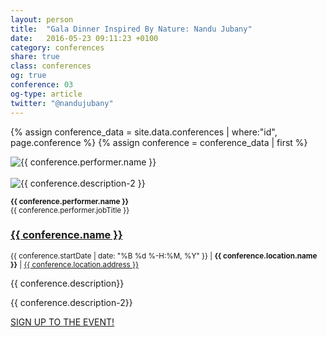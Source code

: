 ```yaml
---
layout: person
title:  "Gala Dinner Inspired By Nature: Nandu Jubany"
date:   2016-05-23 09:11:23 +0100
category: conferences
share: true
class: conferences
og: true
conference: 03
og-type: article
twitter: "@nandujubany"
---
```


{% assign conference_data = site.data.conferences | where:"id", page.conference %}
{% assign conference = conference_data | first %}
<div class="speaker">
	<div class="photo-wrapper rounded"><img src="/assets/img/speakers/{{ conference.performer.image }}" alt="{{ conference.performer.name }}" class="img-responsive"></div><br/>
	<div class="photo-wrapper rounded"><img src="/assets/img/speakers/{{ conference.performer.image-recipe }}" alt="{{ conference.description-2 }}" class="img-responsive"></div>
	<p class="text-alt"><small><strong>{{ conference.performer.name }}</strong><br/>{{ conference.performer.jobTitle }}</small></p>
	<h3 class="name"><a href="{{ conference.offers.url }}">{{ conference.name }}</a></h3>
	<p class="text-alt"><small>{{ conference.startDate | date: "%B %d %-H:%M, %Y" }} | <strong>{{ conference.location.name }}</strong> | <a href="{{ conference.location.googleMap }}">{{ conference.location.address }}</a></small></p>
	<p class="about text-left">{{ conference.description}} </p>
	<p class="about text-left">{{ conference.description-2}} </p>
	<div class="btns-container">
		<a href="/#inscriptions" class="btn btn-md">SIGN UP TO THE EVENT!</a>
	</div>
</div>